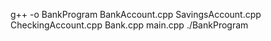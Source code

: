 g++ -o BankProgram BankAccount.cpp SavingsAccount.cpp CheckingAccount.cpp Bank.cpp main.cpp
./BankProgram


